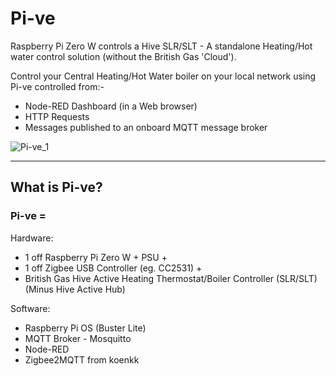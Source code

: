 # Pi-ve
Raspberry Pi Zero W controls a Hive SLR/SLT - A standalone Heating/Hot water control solution (without the British Gas 'Cloud').

Control your Central Heating/Hot Water boiler on your local network using Pi-ve controlled from:-

* Node-RED Dashboard (in a Web browser)
* HTTP Requests
* Messages published to an onboard MQTT message broker

![Pi-ve_1](https://user-images.githubusercontent.com/24318993/116269807-6c4e9180-a776-11eb-95e4-f6336ae7906d.png)

---

## What is Pi-ve?

### Pi-ve =

Hardware: 
* 1 off Raspberry Pi Zero W + PSU +
* 1 off Zigbee USB Controller (eg. CC2531) + 
* British Gas Hive Active Heating Thermostat/Boiler Controller (SLR/SLT)  (Minus Hive Active Hub)

Software:
* Raspberry Pi OS (Buster Lite)
* MQTT Broker - Mosquitto
* Node-RED
* Zigbee2MQTT from koenkk







